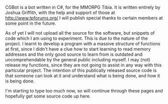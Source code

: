 CGBot is a bot written in C#, for the MMORPG Tibia. It is written entirely by Joshua Griffith, with the help and support of those at http://www.tpforums.org/ I will publish special thanks to certain members at some point in the future.

As of yet I will not upload all the source for the software, but snippets of code which I am using to experiment. This is due to the nature of the project. I learnt to develop a program with a massive structure of functions at first, since I didn't have a clue how to start learning to read memory addresses and the only good source to learn from is outdated and uncomprehendable by the general public including myself. I may (not) release my functions, since they are not going to assist in any way with this particular project. The intention of this publically released source code is that someone can look at it and understand what is being done, and how it is being done.

I'm starting to type too much now, so will continue through these pages and hopefully get some source code up here.
